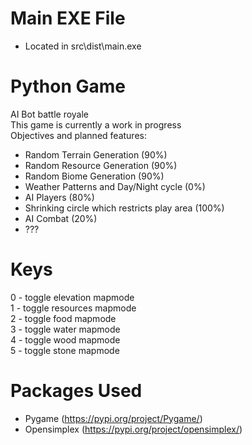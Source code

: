 # Main EXE File <br />
- Located in src\dist\main.exe <br />

# Python Game <br />
AI Bot battle royale <br />
This game is currently a work in progress <br />
Objectives and planned features: <br />
- Random Terrain Generation (90%)<br />
- Random Resource Generation (90%) <br />
- Random Biome Generation (90%)<br />
- Weather Patterns and Day/Night cycle (0%)<br />
- AI Players (80%)<br />
- Shrinking circle which restricts play area (100%)<br />
- AI Combat (20%)<br />
- ??? <br />

# Keys
0 - toggle elevation mapmode <br />
1 - toggle resources mapmode <br />
2 - toggle food mapmode <br />
3 - toggle water mapmode <br />
4 - toggle wood mapmode <br />
5 - toggle stone mapmode <br />

# Packages Used <br />
- Pygame (https://pypi.org/project/Pygame/) <br />
- Opensimplex (https://pypi.org/project/opensimplex/) <br />
